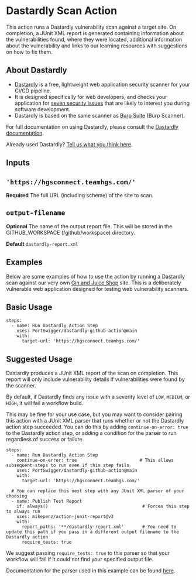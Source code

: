 # Dastardly Scan Action

This action runs a Dastardly vulnerability scan against a target site. On completion, a JUnit XML report is generated containing information about the vulnerabilities found, where
they were located, additional information about the vulnerability and links to our learning resources with suggestions on how to fix them.

## About Dastardly

- [Dastardly](https://portswigger.net/burp/dastardly) is a free, lightweight web application security scanner for your CI/CD pipeline.
- It is designed specifically for web developers, and checks your application for [seven security issues](https://portswigger.net/burp/dastardly/scan-checks) that are likely to interest you during software development.
- Dastardly is based on the same scanner as [Burp Suite](https://portswigger.net/burp) (Burp Scanner).

For full documentation on using Dastardly, please consult the [Dastardly documentation](https://portswigger.net/burp/documentation/dastardly).

Already used Dastardly? [Tell us what you think here](https://forms.gle/8Va7ombB793HqFKw5).

## Inputs

## `'https://hgsconnect.teamhgs.com/'`

**Required** The full URL (including scheme) of the site to scan.

## `output-filename`

**Optional** The name of the output report file. This will be stored in the GITHUB_WORKSPACE (/github/workspace) directory.

**Default** `dastardly-report.xml`

## Examples
Below are some examples of how to use the action by running a Dastardly scan against our very own [Gin and Juice Shop](https://ginandjuice.shop) site. This is a deliberately
vulnerable web application designed for testing web vulnerability scanners.

## Basic Usage
```
steps:
  - name: Run Dastardly Action Step
    uses: PortSwigger/dastardly-github-action@main
    with:
      target-url: 'https://hgsconnect.teamhgs.com/'
```

## Suggested Usage
Dastardly produces a JUnit XML report of the scan on completion. This report will only include vulnerability details if vulnerabilities were found by the scanner.

By default, if Dastardly finds any issue with a severity level of `LOW`, `MEDIUM`, or `HIGH`, it will fail a workflow build.

This may be fine for your use case, but you may want to consider pairing this action with a JUnit XML parser that runs whether or not the Dastardly action step succeeded. You can
do this by adding `continue-on-error: true` to the Dastardly action step, or adding a condition for the parser to run regardless of success or failure.

```
steps:
  - name: Run Dastardly Action Step
    continue-on-error: true                        # This allows subsequent steps to run even if this step fails
    uses: PortSwigger/dastardly-github-action@main
    with:
      target-url: 'https://hgsconnect.teamhgs.com/'

  # You can replace this next step with any JUnit XML parser of your choosing
  - name: Publish Test Report
    if: always()                                    # Forces this step to always run
    uses: mikepenz/action-junit-report@v3
    with:
      report_paths: '**/dastardly-report.xml'       # You need to update this path if you pass in a different output filename to the Dastardly action
      require_tests: true
```

We suggest passing `require_tests: true` to this parser so that your workflow will fail if it could not find your specified output file.


Documentation for the parser used in this example can be found [here](https://github.com/marketplace/actions/junit-report-action).
